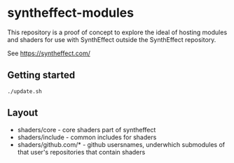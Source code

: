 # syntheffect-modules

This repository is a proof of concept to explore the ideal of hosting modules and shaders for use with SynthEffect outside 
the SynthEffect repository. 

See https://syntheffect.com/


## Getting started

```
./update.sh
```

## Layout

* shaders/core - core shaders part of syntheffect
* shaders/include - common includes for shaders
* shaders/github.com/* - github usersnames, underwhich submodules of that user's repositories that contain shaders
